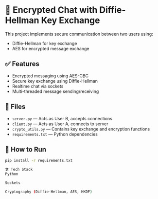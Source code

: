 # 🔐 Encrypted Chat with Diffie-Hellman Key Exchange

This project implements secure communication between two users using:
- Diffie-Hellman for key exchange
- AES for encrypted message exchange

## ✅ Features

- Encrypted messaging using AES-CBC
- Secure key exchange using Diffie-Hellman
- Realtime chat via sockets
- Multi-threaded message sending/receiving

## 📂 Files

- `server.py` — Acts as User B, accepts connections
- `client.py` — Acts as User A, connects to server
- `crypto_utils.py` — Contains key exchange and encryption functions
- `requirements.txt` — Python dependencies

## 🚀 How to Run

```bash
pip install -r requirements.txt

🛠️ Tech Stack
Python

Sockets

Cryptography (Diffie-Hellman, AES, HKDF)